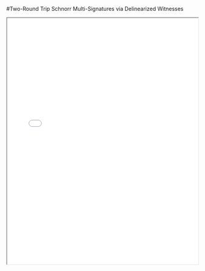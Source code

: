 #Two-Round Trip Schnorr Multi-Signatures via Delinearized Witnesses
<iframe src="../_static/pdfview/viewer.html?file=../pdf/multisig.pdf" width="100%" height="650em"></iframe>
